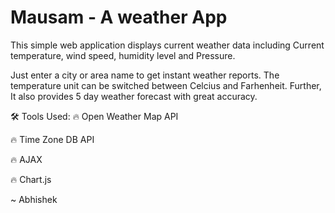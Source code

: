 # Mausam -  A weather App

This simple web application displays current weather data including Current temperature, wind speed, humidity level and Pressure. 

Just enter a city or area name to get instant weather reports. The temperature unit can be switched between Celcius and Farhenheit. Further, It also provides 5 day weather forecast with great accuracy.

🛠 Tools Used:
  🔥 Open Weather Map API
  
  🔥 Time Zone DB API
  
  🔥 AJAX
  
  🔥 Chart.js
  
  ~ Abhishek
